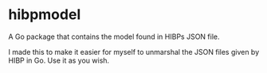 # hibpmodel
A Go package that contains the model found in HIBPs JSON file.

I made this to make it easier for myself to unmarshal the JSON files given by HIBP in Go.
Use it as you wish.
